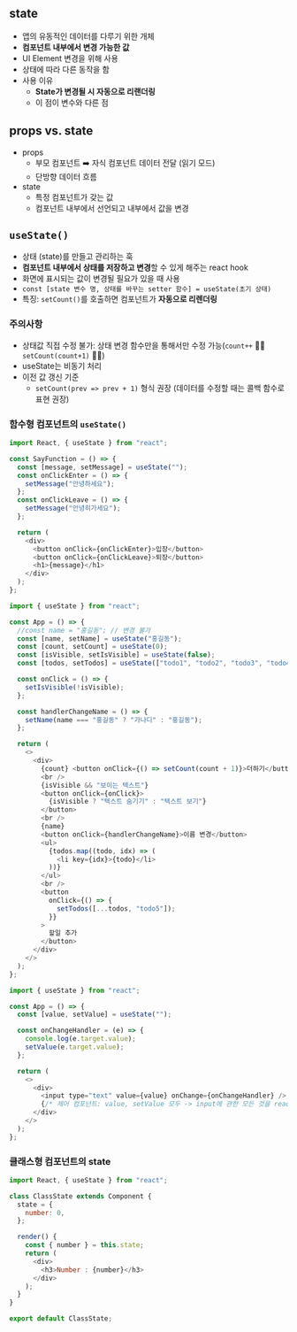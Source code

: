 ## state

- 앱의 유동적인 데이터를 다루기 위한 개체
- **컴포넌트 내부에서 변경 가능한 값**
- UI Element 변경을 위해 사용
- 상태에 따라 다른 동작을 함
- 사용 이유
  - **State가 변경될 시 자동으로 리랜더링**
  - 이 점이 변수와 다른 점
    <br/>

## props vs. state

- props
  - 부모 컴포넌트 ➡️ 자식 컴포넌트 데이터 전달 (읽기 모드)
  - 단방향 데이터 흐름
- state
  - 특정 컴포넌트가 갖는 값
  - 컴포넌트 내부에서 선언되고 내부에서 값을 변경
    <br/>

## `useState()`

- 상태 (state)를 만들고 관리하는 훅
- **컴포넌트 내부에서 상태를 저장하고 변경**할 수 있게 해주는 react hook
- 화면에 표시되는 값이 변경될 필요가 있을 때 사용
- `const [state 변수 명, 상태를 바꾸는 setter 함수] = useState(초기 상태)`
- 특징: `setCount()`를 호출하면 컴포넌트가 **자동으로 리렌더링**

### 주의사항

- 상태값 직접 수정 불가: 상태 변경 함수만을 통해서만 수정 가능(`count++` 🙅‍♀️ `setCount(count+1)` 🙆‍♀️)
- useState는 비동기 처리
- 이전 값 갱신 기준
  - `setCount(prev => prev + 1)` 형식 권장 (데이터를 수정할 때는 콜백 함수로 표현 권장)

### 함수형 컴포넌트의 `useState()`

```javascript
import React, { useState } from "react";

const SayFunction = () => {
  const [message, setMessage] = useState("");
  const onClickEnter = () => {
    setMessage("안녕하세요");
  };
  const onClickLeave = () => {
    setMessage("안녕히가세요");
  };

  return (
    <div>
      <button onClick={onClickEnter}>입장</button>
      <button onClick={onClickLeave}>퇴장</button>
      <h1>{message}</h1>
    </div>
  );
};
```

```javascript
import { useState } from "react";

const App = () => {
  //const name = "홍길동"; // 변경 불가
  const [name, setName] = useState("홍길동");
  const [count, setCount] = useState(0);
  const [isVisible, setIsVisible] = useState(false);
  const [todos, setTodos] = useState(["todo1", "todo2", "todo3", "todo4"]);

  const onClick = () => {
    setIsVisible(!isVisible);
  };

  const handlerChangeName = () => {
    setName(name === "홍길동" ? "가나디" : "홍길동");
  };

  return (
    <>
      <div>
        {count} <button onClick={() => setCount(count + 1)}>더하기</button>
        <br />
        {isVisible && "보이는 텍스트"}
        <button onClick={onClick}>
          {isVisible ? "텍스트 숨기기" : "텍스트 보기"}
        </button>
        <br />
        {name}
        <button onClick={handlerChangeName}>이름 변경</button>
        <ul>
          {todos.map((todo, idx) => (
            <li key={idx}>{todo}</li>
          ))}
        </ul>
        <br />
        <button
          onClick={() => {
            setTodos([...todos, "todo5"]);
          }}
        >
          할일 추가
        </button>
      </div>
    </>
  );
};
```

```javascript
import { useState } from "react";

const App = () => {
  const [value, setValue] = useState("");

  const onChangeHandler = (e) => {
    console.log(e.target.value);
    setValue(e.target.value);
  };

  return (
    <>
      <div>
        <input type="text" value={value} onChange={onChangeHandler} />
        {/* 제어 컴포넌트: value, setValue 모두 -> input에 관한 모든 것을 react에서 관리 */}
      </div>
    </>
  );
};
```

### 클래스형 컴포넌트의 state

```javascript
import React, { useState } from "react";

class ClassState extends Component {
  state = {
    number: 0,
  };

  render() {
    const { number } = this.state;
    return (
      <div>
        <h3>Number : {number}</h3>
      </div>
    );
  }
}

export default ClassState;
```

